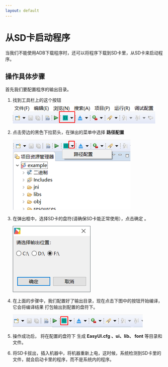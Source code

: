 ```yaml
---
layout: default
---
```


# 从SD卡启动程序
当我们不能使用ADB下载程序时，还可以将程序下载到SD卡里，从SD卡来启动程序。  

## 操作具体步骤  
首先我们要配置程序的输出目录。
1. 找到工具栏上的这个按钮  
  ![](assets/ide/toolbar_debug.png)   

2. 点击旁边的黑色下拉箭头，在弹出的菜单中选择 **路径配置**    

   ![](assets/ide/toolbar_debug2.png)

3. 在弹出框中，选择SD卡的盘符(请确保SD卡能正常使用），点击确定 。
  
   ![](assets/ide/toolbar_debug3.png) 
 
4. 在上面的步骤中，我们配置好了输出目录，现在点击下图中的按钮开始编译，它会将编译结果  打包输出到配置的盘符下。  

   ![](assets/ide/toolbar_debug4.png)

5. 操作成功后， 将在配置的盘符下 生成 **EasyUI.cfg 、ui、lib、 font** 等目录和文件。  
6. 将SD卡拔出，插入机器中，将机器重新上电，这时候，系统检测到SD卡里的文件，就会启动卡里的程序，而不是系统内的程序。